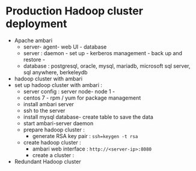# Production Hadoop cluster deployment 
+ Apache ambari 
    + server- agent- web UI - database
    + server : daemon - set up - kerberos management - back up and restore - 
    + database : postgresql, oracle, mysql, mariadb, microsoft sql server, sql anywhere, berkeleydb 
+ hadoop cluster with ambari 
+ set up hadoop cluster with ambari : 
    + server config : server node- node 1 - 
    + centos 7 - rpm / yum for package management 
    + install ambari server 
    + ssh to the server 
    + install mysql database- create table to save the data
    + start ambari-server daemon 
    + prepare hadoop cluster : 
        + generate RSA key pair : `ssh=keygen -t rsa`
    + create hadoop cluster : 
        + ambari web interface : `http://<server-ip>:8080`
        + create a cluster : 
+ Redundant Hadoop cluster 

